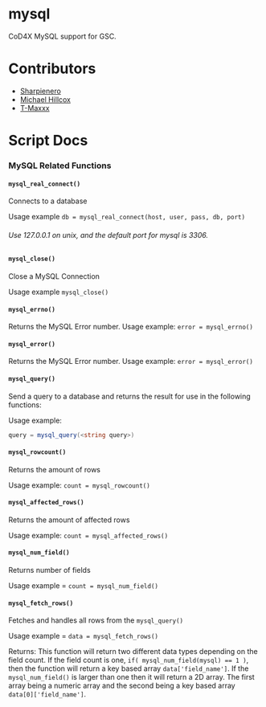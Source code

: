 # mysql
CoD4X MySQL support for GSC.

# Contributors
- [Sharpienero](https://github.com/Sharpienero/)
- [Michael Hillcox](https://github.com/MichaelHillcox/)
- [T-Maxxx](https://github.com/T-Max/)

# Script Docs 
### MySQL Related Functions

#### `mysql_real_connect()`

Connects to a database

Usage example `db = mysql_real_connect(host, user, pass, db, port)`

###### Use 127.0.0.1 on unix, and the default port for mysql is 3306.

#### `mysql_close()`

Close a MySQL Connection

Usage example `mysql_close()`

#### `mysql_errno()`

Returns the MySQL Error number.
Usage example: `error = mysql_errno()`

#### `mysql_error()`

Returns the MySQL Error number.
Usage example: `error = mysql_error()`

#### `mysql_query()`

Send a query to a database and returns the result for use in the following functions:

Usage example:
```cs
query = mysql_query(<string query>)
```

#### `mysql_rowcount()`
Returns the amount of rows

Usage example: `count = mysql_rowcount()`

#### `mysql_affected_rows()`
Returns the amount of affected rows

Usage example: `count = mysql_affected_rows()`

#### `mysql_num_field()`

Returns number of fields

Usage example = `count = mysql_num_field()`


#### `mysql_fetch_rows()`

Fetches and handles all rows from the `mysql_query()`

Usage example = `data = mysql_fetch_rows()`

Returns: This function will return two different data types depending on the field count. If the field count is one, `if( mysql_num_field(mysql) == 1 )`, then the function will return a key based array `data['field_name']`. If the `mysql_num_field()` is larger than one then it will return a 2D array. The first array being a numeric array and the second being a key based array `data[0]['field_name']`.
